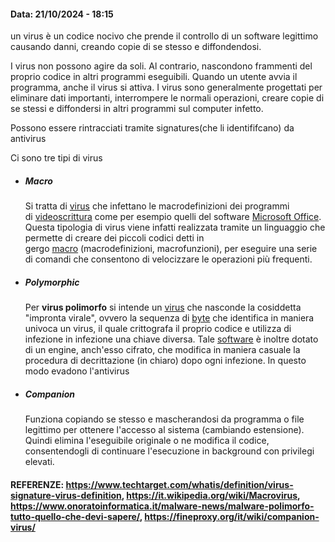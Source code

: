 #### Data: 21/10/2024 - 18:15

un virus è un codice nocivo che prende il controllo di un software legittimo causando danni, creando copie di se stesso e diffondendosi.

I virus non possono agire da soli. Al contrario, nascondono frammenti del proprio codice in altri programmi eseguibili. Quando un utente avvia il programma, anche il virus si attiva. I virus sono generalmente progettati per eliminare dati importanti, interrompere le normali operazioni, creare copie di se stessi e diffondersi in altri programmi sul computer infetto.

Possono essere rintracciati tramite signatures(che li identififcano) da antivirus

Ci sono tre tipi di virus
- ##### Macro
	Si tratta di [virus](https://it.wikipedia.org/wiki/Virus_(informatica) "Virus (informatica)") che infettano le macrodefinizioni dei programmi di [videoscrittura](https://it.wikipedia.org/wiki/Videoscrittura "Videoscrittura") come per esempio quelli del software [Microsoft Office](https://it.wikipedia.org/wiki/Microsoft_Office "Microsoft Office"). Questa tipologia di virus viene infatti realizzata tramite un linguaggio che permette di creare dei piccoli codici detti in gergo [macro](https://it.wikipedia.org/wiki/Macro_(informatica) "Macro (informatica)") (macrodefinizioni, macrofunzioni), per eseguire una serie di comandi che consentono di velocizzare le operazioni più frequenti.
- ##### Polymorphic
	Per **virus polimorfo** si intende un [virus](https://it.wikipedia.org/wiki/Virus_(informatica) "Virus (informatica)") che nasconde la cosiddetta "impronta virale", ovvero la sequenza di [byte](https://it.wikipedia.org/wiki/Byte "Byte") che identifica in maniera univoca un virus, il quale crittografa il proprio codice e utilizza di infezione in infezione una chiave diversa. Tale [software](https://it.wikipedia.org/wiki/Software "Software") è inoltre dotato di un engine, anch'esso cifrato, che modifica in maniera casuale la procedura di decrittazione (in chiaro) dopo ogni infezione. In questo modo evadono l'antivirus
- #####  Companion
	Funziona copiando se stesso e mascherandosi da programma o file legittimo per ottenere l'accesso al sistema (cambiando estensione). Quindi elimina l'eseguibile originale o ne modifica il codice, consentendogli di continuare l'esecuzione in background con privilegi elevati.
#### REFERENZE: https://www.techtarget.com/whatis/definition/virus-signature-virus-definition, https://it.wikipedia.org/wiki/Macrovirus, https://www.onoratoinformatica.it/malware-news/malware-polimorfo-tutto-quello-che-devi-sapere/, https://fineproxy.org/it/wiki/companion-virus/